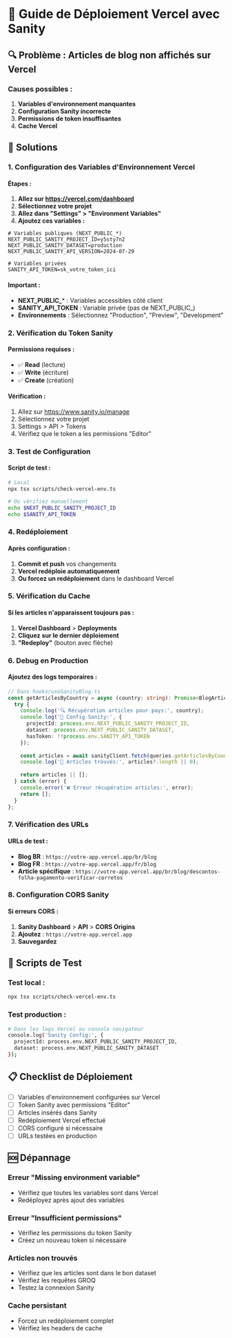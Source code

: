 # 🚀 Guide de Déploiement Vercel avec Sanity

## 🔍 **Problème : Articles de blog non affichés sur Vercel**

### **Causes possibles :**

1. **Variables d'environnement manquantes**
2. **Configuration Sanity incorrecte**
3. **Permissions de token insuffisantes**
4. **Cache Vercel**

## 🔧 **Solutions**

### **1. Configuration des Variables d'Environnement Vercel**

#### **Étapes :**

1. **Allez sur https://vercel.com/dashboard**
2. **Sélectionnez votre projet**
3. **Allez dans "Settings" > "Environment Variables"**
4. **Ajoutez ces variables :**

```env
# Variables publiques (NEXT_PUBLIC_*)
NEXT_PUBLIC_SANITY_PROJECT_ID=y5sty7n2
NEXT_PUBLIC_SANITY_DATASET=production
NEXT_PUBLIC_SANITY_API_VERSION=2024-07-29

# Variables privées
SANITY_API_TOKEN=sk_votre_token_ici
```

#### **Important :**
- **NEXT_PUBLIC_*** : Variables accessibles côté client
- **SANITY_API_TOKEN** : Variable privée (pas de NEXT_PUBLIC_)
- **Environnements** : Sélectionnez "Production", "Preview", "Development"

### **2. Vérification du Token Sanity**

#### **Permissions requises :**
- ✅ **Read** (lecture)
- ✅ **Write** (écriture)
- ✅ **Create** (création)

#### **Vérification :**
1. Allez sur https://www.sanity.io/manage
2. Sélectionnez votre projet
3. Settings > API > Tokens
4. Vérifiez que le token a les permissions "Editor"

### **3. Test de Configuration**

#### **Script de test :**
```bash
# Local
npx tsx scripts/check-vercel-env.ts

# Ou vérifiez manuellement
echo $NEXT_PUBLIC_SANITY_PROJECT_ID
echo $SANITY_API_TOKEN
```

### **4. Redéploiement**

#### **Après configuration :**
1. **Commit et push** vos changements
2. **Vercel redéploie automatiquement**
3. **Ou forcez un redéploiement** dans le dashboard Vercel

### **5. Vérification du Cache**

#### **Si les articles n'apparaissent toujours pas :**
1. **Vercel Dashboard** > **Deployments**
2. **Cliquez sur le dernier déploiement**
3. **"Redeploy"** (bouton avec flèche)

### **6. Debug en Production**

#### **Ajoutez des logs temporaires :**

```typescript
// Dans hooks/useSanityBlog.ts
const getArticlesByCountry = async (country: string): Promise<BlogArticle[]> => {
  try {
    console.log('🔍 Récupération articles pour pays:', country);
    console.log('🔧 Config Sanity:', {
      projectId: process.env.NEXT_PUBLIC_SANITY_PROJECT_ID,
      dataset: process.env.NEXT_PUBLIC_SANITY_DATASET,
      hasToken: !!process.env.SANITY_API_TOKEN
    });
    
    const articles = await sanityClient.fetch(queries.getArticlesByCountry, { country });
    console.log('📄 Articles trouvés:', articles?.length || 0);
    
    return articles || [];
  } catch (error) {
    console.error('❌ Erreur récupération articles:', error);
    return [];
  }
};
```

### **7. Vérification des URLs**

#### **URLs de test :**
- **Blog BR** : `https://votre-app.vercel.app/br/blog`
- **Blog FR** : `https://votre-app.vercel.app/fr/blog`
- **Article spécifique** : `https://votre-app.vercel.app/br/blog/descontos-folha-pagamento-verificar-corretos`

### **8. Configuration CORS Sanity**

#### **Si erreurs CORS :**
1. **Sanity Dashboard** > **API** > **CORS Origins**
2. **Ajoutez** : `https://votre-app.vercel.app`
3. **Sauvegardez**

## 🧪 **Scripts de Test**

### **Test local :**
```bash
npx tsx scripts/check-vercel-env.ts
```

### **Test production :**
```bash
# Dans les logs Vercel ou console navigateur
console.log('Sanity Config:', {
  projectId: process.env.NEXT_PUBLIC_SANITY_PROJECT_ID,
  dataset: process.env.NEXT_PUBLIC_SANITY_DATASET
});
```

## 📋 **Checklist de Déploiement**

- [ ] Variables d'environnement configurées sur Vercel
- [ ] Token Sanity avec permissions "Editor"
- [ ] Articles insérés dans Sanity
- [ ] Redéploiement Vercel effectué
- [ ] CORS configuré si nécessaire
- [ ] URLs testées en production

## 🆘 **Dépannage**

### **Erreur "Missing environment variable"**
- Vérifiez que toutes les variables sont dans Vercel
- Redéployez après ajout des variables

### **Erreur "Insufficient permissions"**
- Vérifiez les permissions du token Sanity
- Créez un nouveau token si nécessaire

### **Articles non trouvés**
- Vérifiez que les articles sont dans le bon dataset
- Vérifiez les requêtes GROQ
- Testez la connexion Sanity

### **Cache persistant**
- Forcez un redéploiement complet
- Vérifiez les headers de cache 